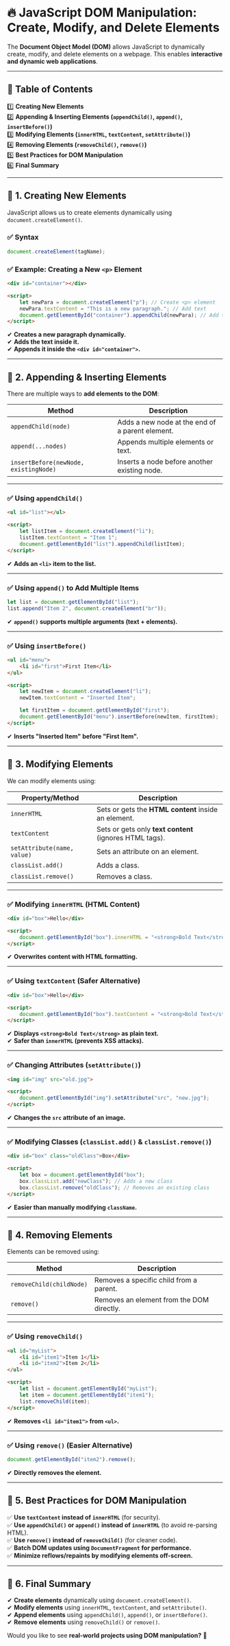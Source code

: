 # 🔥 **JavaScript DOM Manipulation: Create, Modify, and Delete Elements**  

The **Document Object Model (DOM)** allows JavaScript to dynamically create, modify, and delete elements on a webpage. This enables **interactive and dynamic web applications**.

---

## 📌 **Table of Contents**
1️⃣ **Creating New Elements**  
2️⃣ **Appending & Inserting Elements (`appendChild()`, `append()`, `insertBefore()`)**  
3️⃣ **Modifying Elements (`innerHTML`, `textContent`, `setAttribute()`)**  
4️⃣ **Removing Elements (`removeChild()`, `remove()`)**  
5️⃣ **Best Practices for DOM Manipulation**  
6️⃣ **Final Summary**  

---

## 🔷 **1. Creating New Elements**
JavaScript allows us to create elements dynamically using `document.createElement()`.

### ✅ **Syntax**
```js
document.createElement(tagName);
```

### ✅ **Example: Creating a New `<p>` Element**
```html
<div id="container"></div>

<script>
    let newPara = document.createElement("p"); // Create <p> element
    newPara.textContent = "This is a new paragraph."; // Add text
    document.getElementById("container").appendChild(newPara); // Add to page
</script>
```
✔ **Creates a new paragraph dynamically.**  
✔ **Adds the text inside it.**  
✔ **Appends it inside the `<div id="container">`.**  

---

## 🔷 **2. Appending & Inserting Elements**
There are multiple ways to **add elements to the DOM**:

| Method | Description |
|--------|-------------|
| `appendChild(node)` | Adds a new node at the end of a parent element. |
| `append(...nodes)` | Appends multiple elements or text. |
| `insertBefore(newNode, existingNode)` | Inserts a node before another existing node. |

---

### ✅ **Using `appendChild()`**
```html
<ul id="list"></ul>

<script>
    let listItem = document.createElement("li");
    listItem.textContent = "Item 1";
    document.getElementById("list").appendChild(listItem);
</script>
```
✔ **Adds an `<li>` item to the list.**  

---

### ✅ **Using `append()` to Add Multiple Items**
```js
let list = document.getElementById("list");
list.append("Item 2", document.createElement("br"));
```
✔ **`append()` supports multiple arguments (text + elements).**  

---

### ✅ **Using `insertBefore()`**
```html
<ul id="menu">
    <li id="first">First Item</li>
</ul>

<script>
    let newItem = document.createElement("li");
    newItem.textContent = "Inserted Item";

    let firstItem = document.getElementById("first");
    document.getElementById("menu").insertBefore(newItem, firstItem);
</script>
```
✔ **Inserts "Inserted Item" before "First Item".**  

---

## 🔷 **3. Modifying Elements**
We can modify elements using:

| Property/Method | Description |
|-----------------|-------------|
| `innerHTML` | Sets or gets the **HTML content** inside an element. |
| `textContent` | Sets or gets only **text content** (ignores HTML tags). |
| `setAttribute(name, value)` | Sets an attribute on an element. |
| `classList.add()` | Adds a class. |
| `classList.remove()` | Removes a class. |

---

### ✅ **Modifying `innerHTML` (HTML Content)**
```html
<div id="box">Hello</div>

<script>
    document.getElementById("box").innerHTML = "<strong>Bold Text</strong>";
</script>
```
✔ **Overwrites content with HTML formatting.**  

---

### ✅ **Using `textContent` (Safer Alternative)**
```html
<div id="box">Hello</div>

<script>
    document.getElementById("box").textContent = "<strong>Bold Text</strong>";
</script>
```
✔ **Displays `<strong>Bold Text</strong>` as plain text.**  
✔ **Safer than `innerHTML` (prevents XSS attacks).**  

---

### ✅ **Changing Attributes (`setAttribute()`)**
```html
<img id="img" src="old.jpg">

<script>
    document.getElementById("img").setAttribute("src", "new.jpg");
</script>
```
✔ **Changes the `src` attribute of an image.**  

---

### ✅ **Modifying Classes (`classList.add()` & `classList.remove()`)**
```html
<div id="box" class="oldClass">Box</div>

<script>
    let box = document.getElementById("box");
    box.classList.add("newClass"); // Adds a new class
    box.classList.remove("oldClass"); // Removes an existing class
</script>
```
✔ **Easier than manually modifying `className`.**  

---

## 🔷 **4. Removing Elements**
Elements can be removed using:

| Method | Description |
|--------|-------------|
| `removeChild(childNode)` | Removes a specific child from a parent. |
| `remove()` | Removes an element from the DOM directly. |

---

### ✅ **Using `removeChild()`**
```html
<ul id="myList">
    <li id="item1">Item 1</li>
    <li id="item2">Item 2</li>
</ul>

<script>
    let list = document.getElementById("myList");
    let item = document.getElementById("item1");
    list.removeChild(item);
</script>
```
✔ **Removes `<li id="item1">` from `<ul>`.**  

---

### ✅ **Using `remove()` (Easier Alternative)**
```js
document.getElementById("item2").remove();
```
✔ **Directly removes the element.**  

---

## 🔷 **5. Best Practices for DOM Manipulation**
✅ **Use `textContent` instead of `innerHTML`** (for security).  
✅ **Use `appendChild()` or `append()` instead of `innerHTML`** (to avoid re-parsing HTML).  
✅ **Use `remove()` instead of `removeChild()`** (for cleaner code).  
✅ **Batch DOM updates using `DocumentFragment` for performance.**  
✅ **Minimize reflows/repaints by modifying elements off-screen.**  

---

## 🚀 **6. Final Summary**
✔ **Create elements** dynamically using `document.createElement()`.  
✔ **Modify elements** using `innerHTML`, `textContent`, and `setAttribute()`.  
✔ **Append elements** using `appendChild()`, `append()`, or `insertBefore()`.  
✔ **Remove elements** using `removeChild()` or `remove()`.  

Would you like to see **real-world projects using DOM manipulation?** 🚀